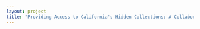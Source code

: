 ```yaml
--- 
layout: project 
title: "Providing Access to California's Hidden Collections: A Collaborative Proposal" 
---
```



